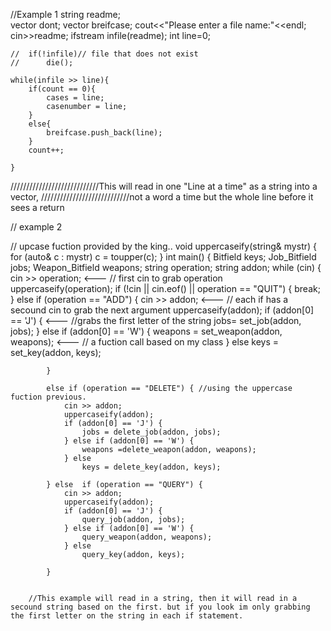 //Example 1
	string readme;	
	vector<int> dont;
	vector<int> breifcase;
	cout<<"Please enter a file name:"<<endl;
	cin>>readme;
	ifstream infile(readme);
	int line=0;

	//	if(!infile)// file that does not exist
	//		die();

	while(infile >> line){
		if(count == 0){
			cases = line;
			casenumber = line;
		}
		else{
			breifcase.push_back(line);
		}
		count++;	

	}
////////////////////////////This will read in one "Line at a time" as a string into a vector, 
////////////////////////////not a word a time but the whole line before it sees a return

// example 2

//  upcase fuction provided by the king..
void uppercaseify(string& mystr) {
	for (auto& c : mystr)
		c = toupper(c);
}
int main() {
	Bitfield keys;
	Job_Bitfield jobs;
	Weapon_Bitfield weapons;
	string operation;
	string addon;
	while (cin) {
		cin >> operation; <--- // first cin to grab operation
		uppercaseify(operation);
		if (!cin || cin.eof() || operation == "QUIT") {
			break;
		}
		else 
			if (operation == "ADD") {
				cin >> addon; <--- // each if has a secound cin to grab the next argument
				uppercaseify(addon);
				if (addon[0] == 'J') { 				<--- //grabs the first letter of the string
					jobs= set_job(addon, jobs);
				} else if (addon[0] == 'W') {
					weapons = set_weapon(addon, weapons); <--- // a fuction call based on my class
				} else
					keys = set_key(addon, keys);

			}

			else if (operation == "DELETE") { //using the uppercase fuction previous. 
				cin >> addon;
				uppercaseify(addon);
				if (addon[0] == 'J') {
					jobs = delete_job(addon, jobs);
				} else if (addon[0] == 'W') {
					weapons =delete_weapon(addon, weapons);
				} else
					keys = delete_key(addon, keys);

			} else	if (operation == "QUERY") {
				cin >> addon;
				uppercaseify(addon);
				if (addon[0] == 'J') {
					query_job(addon, jobs);
				} else if (addon[0] == 'W') {
					query_weapon(addon, weapons);
				} else
					query_key(addon, keys);

			}


		//This example will read in a string, then it will read in a secound string based on the first. but if you look im only grabbing the first letter on the string in each if statement. 
